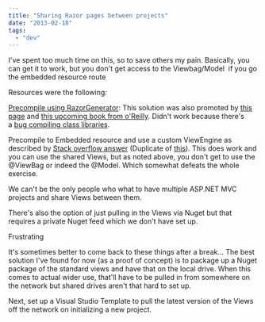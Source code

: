 ```yaml
---
title: "Sharing Razor pages between projects"
date: "2013-02-18"
tags: 
  - "dev"
---
```


I've spent too much time on this, so to save others my pain. Basically, you can get it to work, but you don't get access to the Viewbag/Model  if you go the embedded resource route

Resources were the following:

[Precompile using RazorGenerator](http://blog.davidebbo.com/2011/06/precompile-your-mvc-views-using.html): This solution was also promoted by [this page](http://www.chrisvandesteeg.nl/2010/11/22/embedding-pre-compiled-razor-views-in-your-dll/) and [this upcoming book from o'Reilly](http://ofps.oreilly.com/titles/9781449320317/ch_ReusableUI.html). Didn't work because there's a [bug compiling class libraries](http://razorgenerator.codeplex.com/workitem/72).

Precompile to Embedded resource and use a custom ViewEngine as described by [Stack overflow answer](http://stackoverflow.com/questions/4800819/sharing-controllers-and-views-with-multiple-web-applications) (Duplicate of [this](http://www.picnet.com.au/blogs/Guido/post/2009/08/12/Sharing-MVC-Views-Across-Projects)). This does work and you can use the shared Views, but as noted above, you don't get to use the @ViewBag or indeed the @Model. Which somewhat defeats the whole exercise.

We can't be the only people who what to have multiple ASP.NET MVC projects and share Views between them.

There's also the option of just pulling in the Views via Nuget but that requires a private Nuget feed which we don't have set up.

Frustrating

<edit> It's sometimes better to come back to these things after a break... The best solution I've found for now (as a proof of concept) is to package up a Nuget package of the standard views and have that on the local drive. When this comes to actual wider use, that'll have to be pulled in from somewhere on the network but shared drives aren't that hard to set up.

Next, set up a Visual Studio Template to pull the latest version of the Views off the network on initializing a new project.

